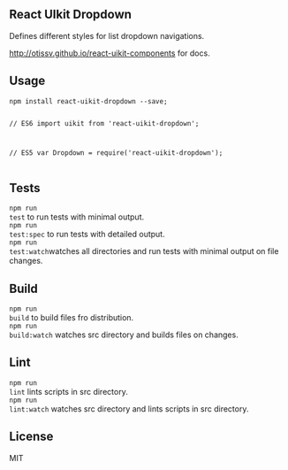<div><link rel="stylesheet" href="https://cdnjs.cloudflare.com/ajax/libs/uikit/2.24.3/css/uikit.almost-flat.min.css"/><section><h1>React UIkit Dropdown</h1><p class="uk-dropdown-lead">Defines different styles for list dropdown navigations.</p><p><a href="http://otissv.github.io/react-uikit-components/">http://otissv.github.io/react-uikit-components</a> for docs.</p></section><section><h2>Usage</h2><pre><code>npm install react-uikit-dropdown --save;

  // ES6
  import uikit from &#x27;react-uikit-dropdown&#x27;;

  // ES5
  var Dropdown = require(&#x27;react-uikit-dropdown&#x27;);
  </code></pre></section><section><h2>Tests</h2><p><code>npm run test</code> to run tests with minimal output.<br/><code>npm run test:spec</code> to run tests with detailed output.<br/><code>npm run test:watch</code>watches all directories and run tests with minimal output on file changes.<br/></p></section><section><h2>Build</h2><p><code>npm run build</code> to build files fro distribution.<br/><code>npm run build:watch</code> watches src directory and builds files on changes.<br/></p></section><section><h2>Lint</h2><p><code>npm run lint</code> lints scripts in src directory.<br/><code>npm run lint:watch</code> watches src directory and lints scripts in src directory.<br/></p></section><section><h2>License</h2><p>MIT</p></section></div>